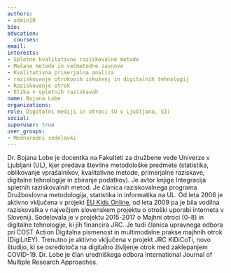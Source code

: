 ```yaml
---
authors:
- admin10
bio: 
education:
  courses:
email:
interests:
- Spletne kvalitativne raziskovalne metode
- Mešane metode in večmetodne zasnove
- Kvalitativna primerjalna analiza
- raziskovanje otrokovih izkušenj in digitalnih tehnologij
- Raziskovanje otrok
- Etika v spletnih raziskavah
name: Bojana Lobe
organizations:
role: Digitalni mediji in otroci (U v Ljubljana, SI)
social:
superuser: true
user_groups:
- Mednarodni sodelavki
---
```


Dr. Bojana Lobe je docentka na Fakulteti za družbene vede Univerze v Ljubljani (UL), kjer predava številne metodološke predmete (statistika, oblikovanje vprašalnikov, kvalitativne metode, primerjalne raziskave, digitalne tehnologije in zbiranje podatkov). Je avtor knjige Integracija spletnih raziskovalnih metod. Je članica raziskovalnega programa Družboslovna metodologija, statistika in informatika na UL. Od leta 2006 je aktivno vključena v projekt [EU Kids Online](www.eukidsonline.net), od leta 2009 pa je bila vodilna raziskovalka v največjem slovenskem projektu o otroški uporabi interneta v Sloveniji. Sodelovala je v projektu 2015-2017 o Majhni otroci (0–8) in digitalne tehnologije, ki jih financira JRC. Je tudi članica upravnega odbora pri COST Action Digitalna pismenost in multimodalne prakse majhnih otrok (DigiLitEY). Trenutno je aktivno vključena v projekt JRC KiDiCoTi, novo študijo, ki se osredotoča na digitalno življenje otrok med zaklepanjem COVID-19. Dr. Lobe je član uredniškega odbora International Journal of Multiple Research Approaches.